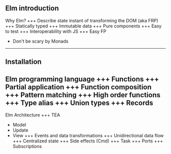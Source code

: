 Elm introduction
---
Why Elm? 
+++
Describe state instant of transforming the DOM (aka FRP)
+++
Statically typed
+++
Immutable data
+++
Pure components
+++
Easy to test
+++
Interoperability with JS
+++
Easy FP 
- Don't be scary by Monads
---
Installation
---
Elm programming language
+++
Functions
+++
Partial application
+++
Function composition
+++
Pattern matching
+++
High order functions
+++
Type alias
+++
Union types
+++
Records
--- 
Elm Architecture
+++
TEA
- Model
- Update
- View
+++
Events and data transformations
+++
Unidirectional data flow
+++
Centralized state
+++
Side effects (Cmd)
+++
Task
+++
Ports
+++
Subscriptions
